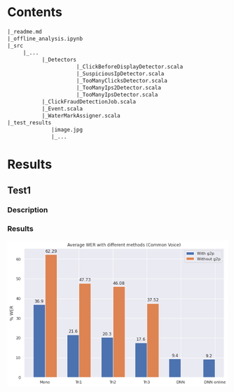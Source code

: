 # Contents
```
|_readme.md
|_offline_analysis.ipynb
|_src
     |_...
           |_Detectors
                      |_ClickBeforeDisplayDetector.scala
                      |_SuspiciousIpDetector.scala
                      |_TooManyClicksDetector.scala
                      |_TooManyIps2Detector.scala
                      |_TooManyIpsDetector.scala
           |_ClickFraudDetectionJob.scala
           |_Event.scala
           |_WaterMarkAssigner.scala
|_test_results
              |image.jpg
              |_...
```

# Results
## Test1
### Description
### Results
![alt text](https://github.com/IsraMekki/ClickFraudDetection/blob/master/test_results/res_common.png?raw=true)
